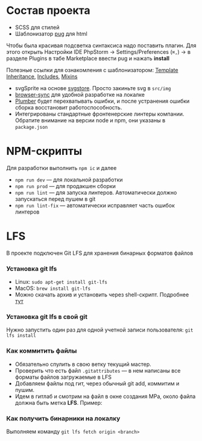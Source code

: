 # Состав проекта

- SCSS для стилей
- Шаблонизатор [pug](https://pugjs.org/) для html

Чтобы была красивая подсветка синтаксиса надо поставить плагин. Для этого открыть Настройки IDE PhpStorm -> Settings/Preferences (`⌘,`) -> в разделе Plugins в табе Marketplace ввести pug и нажать __install__

Полезные ссылки для ознакомления с шаблонизатором: [Template Inheritance](https://pugjs.org/language/inheritance.html), [Includes](https://pugjs.org/language/includes.html), [Mixins](https://pugjs.org/language/mixins.html)

- svgSprite на основе [svgstore](https://www.npmjs.com/package/gulp-svgstore). Просто закиньте svg в `src/img`
- [browser-sync](https://www.npmjs.com/package/browser-sync) для удобной разработке на локалке
- [Plumber](https://www.npmjs.com/package/gulp-plumber) будет перехватывать ошибки, и после устранения ошибки сборка восстановит работоспособность.
- Интегрированы стандартные фронтенерские линтеры компании. Обратите внимание на версии node и npm, они указаны в `package.json`

# NPM-скрипты

Для разработки выполнить `npm ic` и далее

- `npm run dev` — для локальной разработки
- `npm run prod` — для продакшен сборки
- `npm run lint` — для запуска линтеров. Автоматически должно запускаться перед пушем в git
- `npm run lint-fix` — автоматически исправляет часть ошибок линтеров

# LFS

В проекте подключен Git LFS для хранения бинарных форматов файлов

### Установка git lfs
* Linux: `sudo apt-get install git-lfs`
* MacOS: `brew install git-lfs`
* Можно скачать архив и установить через shell-скрипт. Подробнее [тут](https://docs.github.com/en/repositories/working-with-files/managing-large-files/installing-git-large-file-storage)

### Установка git lfs в свой git
Нужно запустить один раз для одной учетной записи пользователя: `git lfs install`

### Как коммитить файлы
* Обязательно спулить в свою ветку текущий мастер.
* Проверить что есть файл `.gitattributes` — в нем написаны все форматы файлов загружаемые в LFS
* Добавляем файлы под гит, через обычный git add, коммитим и пушим.
* Идем в гитлаб и смотрим на файл в окне создания МРа, около файла должна быть метка **LFS**. Пример: 

### Как получить бинарники на локалку
Выполняем команду `git lfs fetch origin <branch>`
